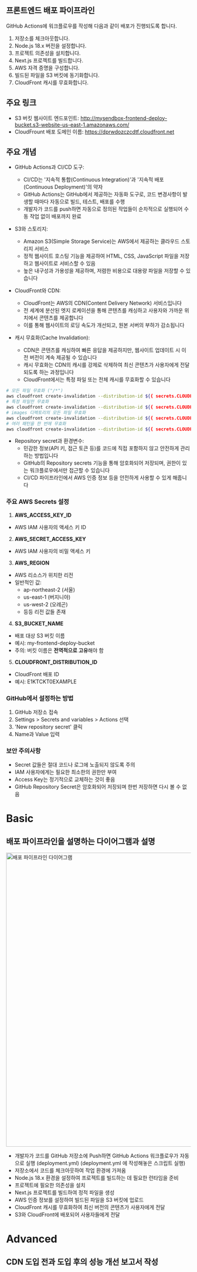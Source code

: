 ## 프론트엔드 배포 파이프라인

GitHub Actions에 워크플로우를 작성해 다음과 같이 배포가 진행되도록 합니다.

1. 저장소를 체크아웃합니다.
2. Node.js 18.x 버전을 설정합니다.
3. 프로젝트 의존성을 설치합니다.
4. Next.js 프로젝트를 빌드합니다.
5. AWS 자격 증명을 구성합니다.
6. 빌드된 파일을 S3 버킷에 동기화합니다.
7. CloudFront 캐시를 무효화합니다.

## 주요 링크

- S3 버킷 웹사이트 엔드포인트: http://mysendbox-frontend-deploy-bucket.s3-website-us-east-1.amazonaws.com/
- CloudFrount 배포 도메인 이름: https://dprwdozczcdtf.cloudfront.net

## 주요 개념

- GitHub Actions과 CI/CD 도구:

  - CI/CD는 '지속적 통합(Continuous Integration)'과 '지속적 배포(Continuous Deployment)'의 약자
  - GitHub Actions는 GitHub에서 제공하는 자동화 도구로, 코드 변경사항이 발생할 때마다 자동으로 빌드, 테스트, 배포를 수행
  - 개발자가 코드를 push하면 자동으로 정의된 작업들이 순차적으로 실행되어 수동 작업 없이 배포까지 완료

- S3와 스토리지:

  - Amazon S3(Simple Storage Service)는 AWS에서 제공하는 클라우드 스토리지 서비스
  - 정적 웹사이트 호스팅 기능을 제공하여 HTML, CSS, JavaScript 파일을 저장하고 웹사이트로 서비스할 수 있음
  - 높은 내구성과 가용성을 제공하며, 저렴한 비용으로 대용량 파일을 저장할 수 있습니다

- CloudFront와 CDN:

  - CloudFront는 AWS의 CDN(Content Delivery Network) 서비스입니다
  - 전 세계에 분산된 엣지 로케이션을 통해 콘텐츠를 캐싱하고 사용자와 가까운 위치에서 콘텐츠를 제공합니다
  - 이를 통해 웹사이트의 로딩 속도가 개선되고, 원본 서버의 부하가 감소됩니다

- 캐시 무효화(Cache Invalidation):
  - CDN은 콘텐츠를 캐싱하여 빠른 응답을 제공하지만, 웹사이트 업데이트 시 이전 버전이 계속 제공될 수 있습니다
  - 캐시 무효화는 CDN의 캐시를 강제로 삭제하여 최신 콘텐츠가 사용자에게 전달되도록 하는 과정입니다
  - CloudFront에서는 특정 파일 또는 전체 캐시를 무효화할 수 있습니다

```bash
# 모든 파일 무효화 ("/*")
aws cloudfront create-invalidation --distribution-id ${{ secrets.CLOUDFRONT_DISTRIBUTION_ID }} --paths "/*"
# 특정 파일만 무효화
aws cloudfront create-invalidation --distribution-id ${{ secrets.CLOUDFRONT_DISTRIBUTION_ID }} --paths "/index.html" "/images/logo.png"
# images 디렉토리의 모든 파일 무효화
aws cloudfront create-invalidation --distribution-id ${{ secrets.CLOUDFRONT_DISTRIBUTION_ID }} --paths "/images/*"
# 여러 패턴을 한 번에 무효화
aws cloudfront create-invalidation --distribution-id ${{ secrets.CLOUDFRONT_DISTRIBUTION_ID }} --paths "/index.html" "/images/*" "/css/*.css"

```

- Repository secret과 환경변수:
  - 민감한 정보(API 키, 접근 토큰 등)를 코드에 직접 포함하지 않고 안전하게 관리하는 방법입니다
  - GitHub의 Repository secrets 기능을 통해 암호화되어 저장되며, 권한이 있는 워크플로우에서만 접근할 수 있습니다
  - CI/CD 파이프라인에서 AWS 인증 정보 등을 안전하게 사용할 수 있게 해줍니다

### 주요 AWS Secrets 설정

1. **AWS_ACCESS_KEY_ID**

- AWS IAM 사용자의 액세스 키 ID

2. **AWS_SECRET_ACCESS_KEY**

- AWS IAM 사용자의 비밀 액세스 키

3. **AWS_REGION**

- AWS 리소스가 위치한 리전
- 일반적인 값:
  - ap-northeast-2 (서울)
  - us-east-1 (버지니아)
  - us-west-2 (오레곤)
  - 등등 리전 값들 존재

4. **S3_BUCKET_NAME**

- 배포 대상 S3 버킷 이름
- 예시: my-frontend-deploy-bucket
- 주의: 버킷 이름은 **전역적으로 고유**해야 함

5. **CLOUDFRONT_DISTRIBUTION_ID**

- CloudFront 배포 ID
- 예시: E1KTCKT0EXAMPLE

### GitHub에서 설정하는 방법

1. GitHub 저장소 접속
2. Settings > Secrets and variables > Actions 선택
3. 'New repository secret' 클릭
4. Name과 Value 입력

### 보안 주의사항

- Secret 값들은 절대 코드나 로그에 노출되지 않도록 주의
- IAM 사용자에게는 필요한 최소한의 권한만 부여
- Access Key는 정기적으로 교체하는 것이 좋음
- GitHub Repository Secret은 암호화되어 저장되며 한번 저장하면 다시 볼 수 없음

# Basic

## 배포 파이프라인을 설명하는 다이어그램과 설명

<div align="center"></div>
  <img src="/images/readme/배포파이프라인.png" alt="배포 파이프라인 다이어그램" width="800px">
</div>

- 개발자가 코드를 GitHub 저장소에 Push하면 GitHub Actions 워크플로우가 자동으로 실행 (deployment.yml)
  (deployment.yml 에 작성해놓은 스크립트 실행)
- 저장소에서 코드를 체크아웃하여 작업 환경에 가져옴
- Node.js 18.x 환경을 설정하여 프로젝트를 빌드하는 데 필요한 런타임을 준비
- 프로젝트에 필요한 의존성을 설치
- Next.js 프로젝트를 빌드하여 정적 파일을 생성
- AWS 인증 정보를 설정하여 빌드된 파일을 S3 버킷에 업로드
- CloudFront 캐시를 무효화하여 최신 버전의 콘텐츠가 사용자에게 전달
- S3와 CloudFront에 배포되어 사용자들에게 전달

# Advanced

## CDN 도입 전과 도입 후의 성능 개선 보고서 작성
